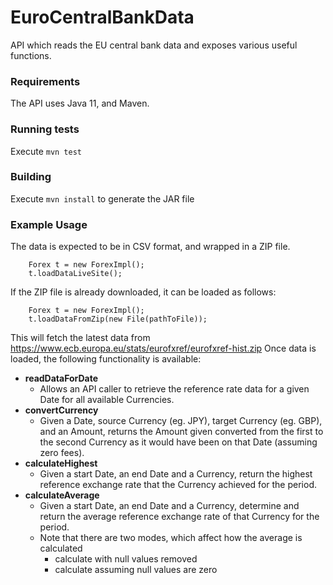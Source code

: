 # EuroCentralBankData
API which reads the EU central bank data and exposes various useful functions.

### Requirements
The API uses Java 11, and Maven.

### Running tests
Execute `mvn test`

### Building
Execute `mvn install` to generate the JAR file

### Example Usage
The data is expected to be in CSV format, and wrapped in a ZIP file. 
```
	Forex t = new ForexImpl();
	t.loadDataLiveSite();
```
If the ZIP file is already downloaded, it can be loaded as follows:
```
	Forex t = new ForexImpl();
	t.loadDataFromZip(new File(pathToFile));
```

This will fetch the latest data from https://www.ecb.europa.eu/stats/eurofxref/eurofxref-hist.zip
Once data is loaded, the following functionality is available:

* **readDataForDate**
	* Allows an API caller to retrieve the reference rate data for a given Date for all available Currencies. 
* **convertCurrency**
	* Given a Date, source Currency (eg. JPY), target Currency (eg. GBP), and an Amount, returns the Amount given converted from the first to the second Currency as it would have been on that Date (assuming zero fees). 
* **calculateHighest**
	* Given a start Date, an end Date and a Currency, return the highest reference exchange rate that the Currency achieved for the period. 
* **calculateAverage**
	* Given a start Date, an end Date and a Currency, determine and return the average reference exchange rate of that Currency for the period. 
	* Note that there are two modes, which affect how the average is calculated
		* calculate with null values removed
		* calculate assuming null values are zero
